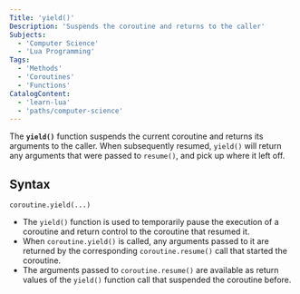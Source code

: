 ```yaml
---
Title: 'yield()'
Description: 'Suspends the coroutine and returns to the caller'
Subjects:
  - 'Computer Science'
  - 'Lua Programming'
Tags:
  - 'Methods'
  - 'Coroutines'
  - 'Functions'
CatalogContent:
  - 'learn-lua'
  - 'paths/computer-science'
---
```


The **`yield()`** function suspends the current coroutine and returns its arguments to the caller. When subsequently resumed, `yield()` will return any arguments that were passed to `resume()`, and pick up where it left off.

## Syntax

```pseudo
coroutine.yield(...)
```

- The `yield()` function is used to temporarily pause the execution of a coroutine and return control to the coroutine that resumed it.
- When `coroutine.yield()` is called, any arguments passed to it are returned by the corresponding `coroutine.resume()` call that started the coroutine.
- The arguments passed to `coroutine.resume()` are available as return values of the `yield()` function call that suspended the coroutine before.